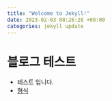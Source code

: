 ```yaml
---
title: "Welcome to Jekyll!"
date: 2023-02-03 08:26:28 +09:00
categories: jekyll update
---
```



# 블로그 테스트

- 테스트 입니다. 
- [형식](https://jekyllrb.com/docs/front-matter/)
